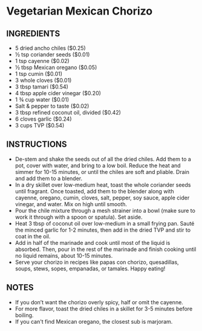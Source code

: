 # Vegetarian Mexican Chorizo
## INGREDIENTS
-   5 dried ancho chiles ($0.25)
-   ½ tsp coriander seeds ($0.01)
-   1 tsp cayenne ($0.02)
-   ½ tbsp Mexican oregano ($0.05)
-   1 tsp cumin ($0.01)
-   3 whole cloves ($0.01)
-   3 tbsp tamari ($0.54)
-   4 tbsp apple cider vinegar ($0.20)
-   1 ¾ cup water ($0.01)
-   Salt & pepper to taste ($0.02)
-   3 tbsp refined coconut oil, divided ($0.42)
-   6 cloves garlic ($0.24)
-   3 cups TVP ($0.54)

## INSTRUCTIONS

-   De-stem and shake the seeds out of all the dried chiles. Add them to a pot, cover with water, and bring to a low boil. Reduce the heat and simmer for 10-15 minutes, or until the chiles are soft and pliable. Drain and add them to a blender.
-   In a dry skillet over low-medium heat, toast the whole coriander seeds until fragrant. Once toasted, add them to the blender along with cayenne, oregano, cumin, cloves, salt, pepper, soy sauce, apple cider vinegar, and water. Mix on high until smooth.
-   Pour the chile mixture through a mesh strainer into a bowl (make sure to work it through with a spoon or spatula). Set aside.
-   Heat 3 tbsp of coconut oil over low-medium in a small frying pan. Sauté the minced garlic for 1-2 minutes, then add in the dried TVP and stir to coat in the oil.
-   Add in half of the marinade and cook until most of the liquid is absorbed. Then, pour in the rest of the marinade and finish cooking until no liquid remains, about 10-15 minutes.
-   Serve your chorizo in recipes like papas con chorizo, quesadillas, soups, stews, sopes, empanadas, or tamales. Happy eating!

## NOTES

-   If you don’t want the chorizo overly spicy, half or omit the cayenne.
-   For more flavor, toast the dried chiles in a skillet for 3-5 minutes before boiling.
-   If you can't find Mexican oregano, the closest sub is marjoram.